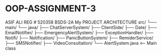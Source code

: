 # OOP-ASSIGNMENT-3
ASIF ALI
REG # 520358
BSDS-2A
My PROJECT ARCHITECTURE
 src/
 └── main/
    └── java/
        ├── ChatServerSystem/
        ├── ClientSide/
        ├── Date/
        ├── EmailNotifier/
        ├── EmergencyAlertSystem/
        ├── ExceptionHandler/
        ├── Notifi/
        ├── Notification/
        ├── PanicButtonSystem/
        ├── RemiderService/
        ├── SMSNotifier/
        ├── VideoConsultation/
        └── AlertSystem.java   <-- Main class
